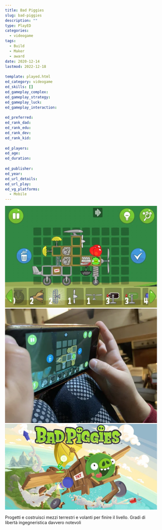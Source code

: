 ```yaml
---
title: Bad Piggies
slug: bad-piggies
description: ""
type: PlayED
categories:
  - videogame
tags:
  - Build
  - Maker
  - award
date: 2020-12-14
lastmod: 2022-12-18

template: played.html
ed_category: videogame
ed_skills: []
ed_gameplay_complex: 
ed_gameplay_strategy: 
ed_gameplay_luck: 
ed_gameplay_interaction: 

ed_preferred: 
ed_rank_dad: 
ed_rank_edu: 
ed_rank_dev: 
ed_rank_kid: 

ed_players: 
ed_age: 
ed_duration: 

ed_publisher: 
ed_year: 
ed_url_details: 
ed_url_play: 
ed_vg_platforms:
  - Mobile
---
```


![](../../assets/img/played/videogame/bad_piggies.webp)
![](../../assets/img/played/videogame/bad_piggies_2.webp)
![](../../assets/img/played/videogame/bad_piggies_3.webp)

Progetti e costruisci mezzi terrestri e volanti per finire il livello. Gradi di libertà ingegneristica davvero notevoli
